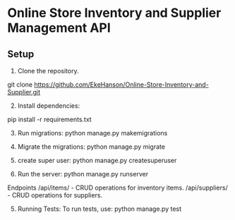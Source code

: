 # Online Store Inventory and Supplier Management API

## Setup

1. Clone the repository.

git clone https://github.com/EkeHanson/Online-Store-Inventory-and-Supplier.git

2. Install dependencies:

pip install -r requirements.txt

3. Run migrations:
python manage.py makemigrations

4. Migrate the  migrations:
python manage.py migrate

5. create super user:
python manage.py createsuperuser

6. Run the server: 
python manage.py runserver

Endpoints
/api/items/ - CRUD operations for inventory items.
/api/suppliers/ - CRUD operations for suppliers.

5. Running Tests: To run tests, use:
python manage.py test